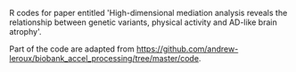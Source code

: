 R codes for paper entitled 'High-dimensional mediation analysis reveals the relationship between genetic variants, physical activity and AD-like brain atrophy'.

Part of the code are adapted from https://github.com/andrew-leroux/biobank_accel_processing/tree/master/code. 
